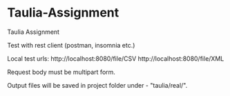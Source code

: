 # Taulia-Assignment
Taulia Assignment

Test with rest client (postman, insomnia etc.)

Local test urls:
http://localhost:8080/file/CSV
http://localhost:8080/file/XML

Request body must be multipart form.

Output files will be saved in project folder under - "taulia/real/".

